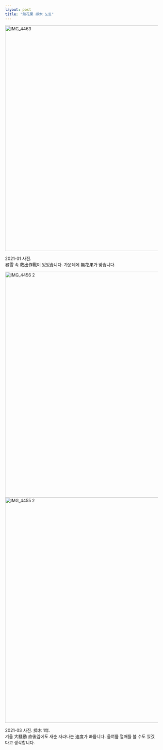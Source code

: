 ```yaml
---
layout: post
title: "無花果 揷木 노트"
---
```


<img width="740px" alt="IMG_4463" src="https://user-images.githubusercontent.com/81041256/111928164-36264e00-8af6-11eb-8f27-7d6a38c46efd.jpg">

2021-01 사진. <br/>
暴雪 속 救出作戰이 있었습니다. 가운데에 無花果가 맞습니다.

<img width="740px" alt="IMG_4456 2" src="https://user-images.githubusercontent.com/81041256/111927635-ccf20b00-8af4-11eb-8bec-9f90bccccdc8.jpg">

<img width="740px" alt="IMG_4455 2" src="https://user-images.githubusercontent.com/81041256/111927630-c82d5700-8af4-11eb-9059-9fa7dc3a1b0f.jpg">

2021-03 사진. 揷木 1年. <br/>
겨울 大騷動 直後임에도 새순 자라나는 速度가 빠릅니다. 올여름 열매를 볼 수도 있겠다고 생각합니다.
